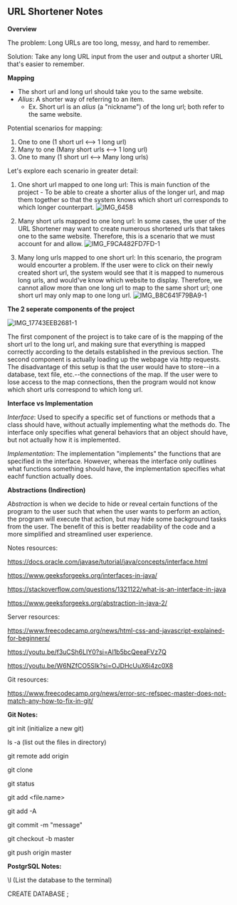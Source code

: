 ## URL Shortener Notes

**Overview**

The problem: Long URLs are too long, messy, and hard to remember.

Solution: Take any long URL input from the user and output a shorter URL that's easier to remember.


**Mapping**
- The short url and long url should take you to the same website.
- *Alius*: A shorter way of referring to an item.
  - Ex. Short url is an *alius* (a "nickname") of the long url; both refer to the same website.

Potential scenarios for mapping:
  1. One to one (1 short url <--> 1 long url)
  2. Many to one (Many short urls <--> 1 long url)
  3. One to many (1 short url <--> Many long urls)

Let's explore each scenario in greater detail:

  1. One short url mapped to one long url: This is main function of the project - To be able to create a shorter alius of the longer url, and map them together so that the system knows which short url corresponds to which longer counterpart.
![IMG_6458](https://github.com/user-attachments/assets/da998604-c00c-4a59-9aca-fb1ade8711b9)

  
  2. Many short urls mapped to one long url: In some cases, the user of the URL Shortener may want to create numerous shortened urls that takes one to the same website. Therefore, this is a scenario that we must account for and allow.
![IMG_F9CA482FD7FD-1](https://github.com/user-attachments/assets/6ca1f797-65da-46f1-badf-3fbf91137f4e)


  3. Many long urls mapped to one short url: In this scenario, the program would encourter a problem. If the user were to click on their newly created short url, the system would see that it is mapped to numerous long urls, and would've know which website to display. Therefore, we cannot allow more than one long url to map to the same short url; one short url may only map to one long url.
![IMG_B8C641F79BA9-1](https://github.com/user-attachments/assets/fa714cb6-18f4-491f-9044-49bf3dc02ec8)


**The 2 seperate components of the project**

![IMG_17743EEB2681-1](https://github.com/user-attachments/assets/52787b0d-229b-43fd-821d-d7a8fe3beb59)


The first component of the project is to take care of is the mapping of the short url to the long url, and making sure that everything is mapped correctly according to the details established in the previous section. The second component is actually loading up the webpage via http requests. The disadvantage of this setup is that the user would have to store--in a database, text file, etc.--the connections of the map. If the user were to lose access to the map connections, then the program would not know which  short urls correspond to which long url.

**Interface vs Implementation**

*Interface*: Used to specify a specific set of functions or methods that a class should have, without actually implementing what the methods do. The interface only specifies what general behaviors that an object should have, but not actually how it is  implemented. 

*Implementation*: The implementation "implements" the functions that are specified in the interface. However, whereas the interface only outlines what functions something should have, the implementation specifies what eachf function actually does. 


**Abstractions (Indirection)**

*Abstraction* is when we decide to hide or reveal certain functions of the program to the user such that when the user wants to perform an action, the program will execute that action, but may hide some background tasks from the user. The benefit of this is better readability of the code and a more simplified and streamlined user experience. 


Notes resources: 

https://docs.oracle.com/javase/tutorial/java/concepts/interface.html

https://www.geeksforgeeks.org/interfaces-in-java/

https://stackoverflow.com/questions/1321122/what-is-an-interface-in-java

https://www.geeksforgeeks.org/abstraction-in-java-2/


Server resources: 

https://www.freecodecamp.org/news/html-css-and-javascript-explained-for-beginners/

https://youtu.be/f3uCSh6LIY0?si=AI1b5bcQeeaFVz7Q

https://youtu.be/W6NZfCO5SIk?si=OJDHcUuX6i4zc0X8

Git resources:

https://www.freecodecamp.org/news/error-src-refspec-master-does-not-match-any-how-to-fix-in-git/


**Git Notes:**

git init (initialize a new git)

ls -a (list out the files in directory)

git remote add origin <html url of github repo>

git clone <html url of github repo>

git status

git add <file.name>

git add -A

git commit -m "message" 

git checkout -b master

git push origin master


**PostgrSQL Notes:**

\l (List the database to the terminal)

CREATE DATABASE <name of database>;
